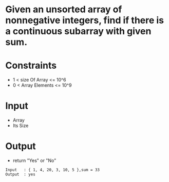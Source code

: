 # Given an unsorted array of nonnegative integers, find if there is a continuous subarray with given sum.

# Constraints
-  1 < size Of Array <= 10^6
-  0 < Array Elements <= 10^9

# Input
- Array
- Its Size

# Output
- return "Yes" or "No"

```
Input   : { 1, 4, 20, 3, 10, 5 },sum = 33
Output  : yes 

```
